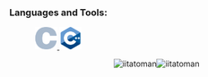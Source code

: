 <p align="left">
</p>

<h3 align="center">Languages and Tools:</h3>
<p align="center"> <a href="https://www.cprogramming.com/" target="_blank" rel="noreferrer"> <img src="https://raw.githubusercontent.com/devicons/devicon/master/icons/c/c-original.svg" alt="c" width="40" height="40"/> </a> <a href="https://www.w3schools.com/cpp/" target="_blank" rel="noreferrer"> <img src="https://raw.githubusercontent.com/devicons/devicon/master/icons/cplusplus/cplusplus-original.svg" alt="cplusplus" width="40" height="40"/> </a> </p>

<p><img align="right" src="https://github-readme-stats.vercel.app/api/top-langs?username=iitatoman&show_icons=true&locale=en&layout=compact" alt="iitatoman" /></p>

<p>&nbsp;<img align="right" src="https://github-readme-stats.vercel.app/api?username=iitatoman&show_icons=true&locale=en" alt="iitatoman" /></p>

